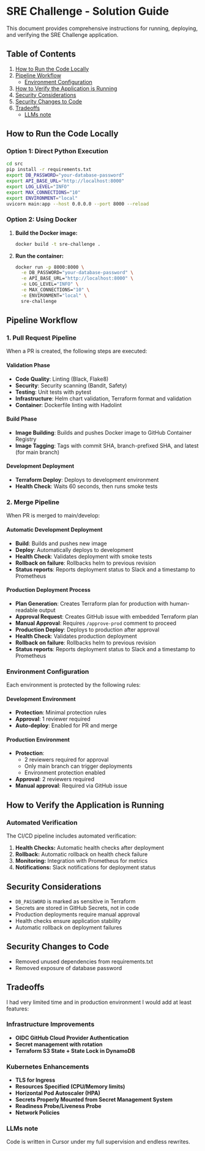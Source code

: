 # SRE Challenge - Solution Guide

This document provides comprehensive instructions for running, deploying, and verifying the SRE Challenge application.

## Table of Contents

1. [How to Run the Code Locally](#how-to-run-the-code-locally)
2. [Pipeline Workflow](#pipeline-workflow)
   - [Environment Configuration](#environment-configuration)
3. [How to Verify the Application is Running](#how-to-verify-the-application-is-running)
4. [Security Considerations](#security-considerations)
5. [Security Changes to Code](#security-changes-to-code)
6. [Tradeoffs](#tradeoffs)
   - [LLMs note](#llms-note)

## How to Run the Code Locally

### Option 1: Direct Python Execution

```bash
cd src
pip install -r requirements.txt
export DB_PASSWORD="your-database-password"
export API_BASE_URL="http://localhost:8000"
export LOG_LEVEL="INFO"
export MAX_CONNECTIONS="10"
export ENVIRONMENT="local"
uvicorn main:app --host 0.0.0.0 --port 8000 --reload
```

### Option 2: Using Docker

1. **Build the Docker image:**
   ```bash
   docker build -t sre-challenge .
   ```

2. **Run the container:**
   ```bash
   docker run -p 8000:8000 \
     -e DB_PASSWORD="your-database-password" \
     -e API_BASE_URL="http://localhost:8000" \
     -e LOG_LEVEL="INFO" \
     -e MAX_CONNECTIONS="10" \
     -e ENVIRONMENT="local" \
     sre-challenge
   ```

## Pipeline Workflow

### 1. Pull Request Pipeline

When a PR is created, the following steps are executed:

#### Validation Phase
- **Code Quality**: Linting (Black, Flake8)
- **Security**: Security scanning (Bandit, Safety)
- **Testing**: Unit tests with pytest
- **Infrastructure**: Helm chart validation, Terraform format and validation
- **Container**: Dockerfile linting with Hadolint

#### Build Phase
- **Image Building**: Builds and pushes Docker image to GitHub Container Registry
- **Image Tagging**: Tags with commit SHA, branch-prefixed SHA, and latest (for main branch)

#### Development Deployment
- **Terraform Deploy**: Deploys to development environment
- **Health Check**: Waits 60 seconds, then runs smoke tests

### 2. Merge Pipeline

When PR is merged to main/develop:

#### Automatic Development Deployment
- **Build**: Builds and pushes new image
- **Deploy**: Automatically deploys to development
- **Health Check**: Validates deployment with smoke tests
- **Rollback on failure**: Rollbacks helm to previous revision
- **Status reports**: Reports deployment status to Slack and a timestamp to Prometheus

#### Production Deployment Process
- **Plan Generation**: Creates Terraform plan for production with human-readable output
- **Approval Request**: Creates GitHub issue with embedded Terraform plan
- **Manual Approval**: Requires `/approve-prod` comment to proceed
- **Production Deploy**: Deploys to production after approval
- **Health Check**: Validates production deployment
- **Rollback on failure**: Rollbacks helm to previous revision
- **Status reports**: Reports deployment status to Slack and a timestamp to Prometheus

### Environment Configuration

Each environment is protected by the following rules:

#### Development Environment
- **Protection**: Minimal protection rules
- **Approval**: 1 reviewer required
- **Auto-deploy**: Enabled for PR and merge

#### Production Environment
- **Protection**: 
  - 2 reviewers required for approval
  - Only main branch can trigger deployments
  - Environment protection enabled
- **Approval**: 2 reviewers required
- **Manual approval**: Required via GitHub issue

## How to Verify the Application is Running

### Automated Verification

The CI/CD pipeline includes automated verification:

1. **Health Checks:** Automatic health checks after deployment
2. **Rollback:** Automatic rollback on health check failure
3. **Monitoring:** Integration with Prometheus for metrics
4. **Notifications:** Slack notifications for deployment status

## Security Considerations

- `DB_PASSWORD` is marked as sensitive in Terraform
- Secrets are stored in GitHub Secrets, not in code
- Production deployments require manual approval
- Health checks ensure application stability
- Automatic rollback on deployment failures

## Security Changes to Code

- Removed unused dependencies from requirements.txt
- Removed exposure of database password

## Tradeoffs

I had very limited time and in production environment I would add at least features:

### Infrastructure Improvements
- **OIDC GitHub Cloud Provider Authentication**
- **Secret management with rotation**
- **Terraform S3 State + State Lock in DynamoDB**

### Kubernetes Enhancements
- **TLS for Ingress**
- **Resources Specified (CPU/Memory limits)**
- **Horizontal Pod Autoscaler (HPA)**
- **Secrets Properly Mounted from Secret Management System**
- **Readiness Probe/Liveness Probe**
- **Network Policies**

### LLMs note

Code is written in Cursor under my full supervision and endless rewrites. 
